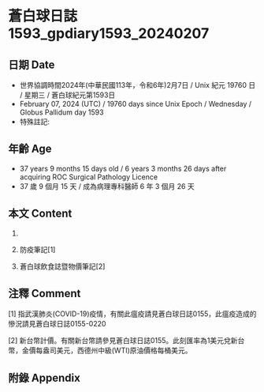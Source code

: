 [_metadata_:encoding]: - "utf-8"
[_metadata_:language]: - "zh-Hant-TW"
[_metadata_:fileformat]: - "markdown"
[_metadata_:MIME_type]: - "text/plain"
[_metadata_:markdown_version]: - "commonmark version 0.30"
[_metadata_:markdown_spec]: - "https://spec.commonmark.org/0.30/"

# 蒼白球日誌1593_gpdiary1593_20240207 #

## 日期 Date ##

* 世界協調時間2024年(中華民國113年，令和6年)2月7日 / Unix 紀元 19760 日 / 星期三 / 蒼白球紀元第1593日
* February 07, 2024 (UTC) / 19760 days since Unix Epoch / Wednesday / Globus Pallidum day 1593
* 特殊註記:

## 年齡 Age ##

* 37 years 9 months 15 days old / 6 years 3 months 26 days after acquiring ROC Surgical Pathology Licence
* 37 歲 9 個月 15 天 / 成為病理專科醫師 6 年 3 個月 26 天

## 本文 Content ##

1. 

    
2. 防疫筆記[1]

    
3. 蒼白球飲食誌暨物價筆記[2]

    

## 注釋 Comment ##

[1] 指武漢肺炎(COVID-19)疫情，有關此瘟疫請見蒼白球日誌0155，此瘟疫造成的慘況請見蒼白球日誌0155-0220


[2] 新台幣計價。有關新台幣請參見蒼白球日誌0155。此刻匯率為1美元兌新台幣，金價每盎司美元，西德州中級(WTI)原油價格每桶美元。



## 附錄 Appendix ##

